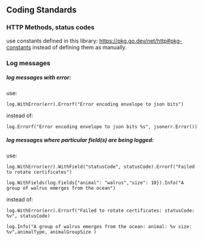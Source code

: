## Coding Standards

### HTTP Methods, status codes

use constants defined in this library:
https://pkg.go.dev/net/http#pkg-constants
instead of defining them as manually.

### Log messages

##### log messages with error:

use:

```
log.WithError(err).Errorf("Error encoding envelope to json bits")
```

instead of:

```
log.Errorf("Error encoding envelope to json bits %s", jsonerr.Error())
```

##### log messages where particular field(s) are being logged:

use:

```
log.WithError(err).WithField("statusCode", statusCode).Errorf("Failed to rotate certificates")

log.WithFields(log.Fields{"animal": "walrus","size": 10}).Info("A group of walrus emerges from the ocean")
``` 

instead of:

```
log.WithError(err).Errorf("Failed to rotate certificates: statusCode: %v", statusCode)

log.Info("A group of walrus emerges from the ocean: animal: %v size: %v",animalType, animalGroupSize )
```
